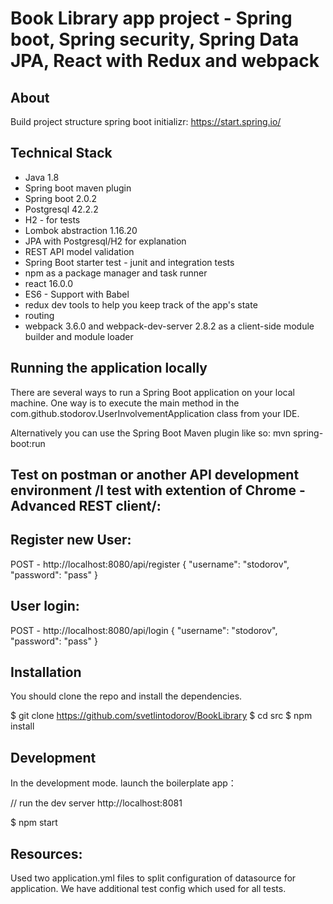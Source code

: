 # Book Library app project - Spring boot, Spring security, Spring Data JPA, React with Redux and webpack

## About

Build project structure spring boot initializr: https://start.spring.io/

## Technical Stack

- Java 1.8
- Spring boot maven plugin
- Spring boot 2.0.2
- Postgresql 42.2.2
- H2 - for tests
- Lombok abstraction 1.16.20
- JPA with Postgresql/H2 for explanation
- REST API model validation 
- Spring Boot starter test - junit and integration tests
- npm as a package manager and task runner
- react 16.0.0
- ES6 - Support with Babel
- redux dev tools to help you keep track of the app's state
- routing
- webpack 3.6.0 and webpack-dev-server 2.8.2 as a client-side module builder and module loader

## Running the application locally

There are several ways to run a Spring Boot application on your local machine. One way is to execute the main method in the com.github.stodorov.UserInvolvementApplication class from your IDE.

Alternatively you can use the Spring Boot Maven plugin like so:
mvn spring-boot:run

Test on postman or another API development environment /I test with extention of Chrome - Advanced REST client/:
-------------------
## Register new User:
POST - http://localhost:8080/api/register
{
  "username": "stodorov",
  "password": "pass"
}


## User login:
POST - http://localhost:8080/api/login
{
  "username": "stodorov",
  "password": "pass"
}

## Installation
You should clone the repo and install the dependencies.

$ git clone https://github.com/svetlintodorov/BookLibrary 
$ cd src
$ npm install  

## Development
In the development mode. launch the boilerplate app：

// run the dev server http://localhost:8081

$ npm start  

## Resources:
Used two application.yml files to split configuration of datasource for application.
We have additional test config which used for all tests. 
